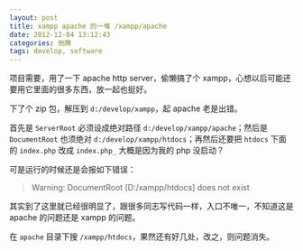 ```yaml
---
layout: post
title: xampp apache 的一堆 /xampp/apache
date: 2012-12-04 13:12:43
categories: 倒腾
tags: develop, software
---
```


项目需要，用了一下 apache http server，偷懒搞了个 xampp，心想以后可能还要用它里面的很多东西，放一起也挺好。

下了个 zip 包，解压到 `d:/develop/xampp`，起 apache 老是出错。

首先是 `ServerRoot` 必须设成绝对路径 `d:/develop/xampp/apache`；然后是 `DocumentRoot` 也须绝对 `d:/develop/xampp/htdocs`；再然后还要把 `htdocs` 下面的 `index.php` 改成 `index.php_` 大概是因为我的 php 没启动？

可是运行的时候还是会报如下错误：

> Warning: DocumentRoot [D:/xampp/htdocs] does not exist

其实到了这里就已经很明显了，跟很多同志写代码一样，入口不唯一，不知道这是 apache 的问题还是 xampp 的问题。

在 `apache` 目录下搜 `/xampp/htdocs`，果然还有好几处，改之，则问题消失。